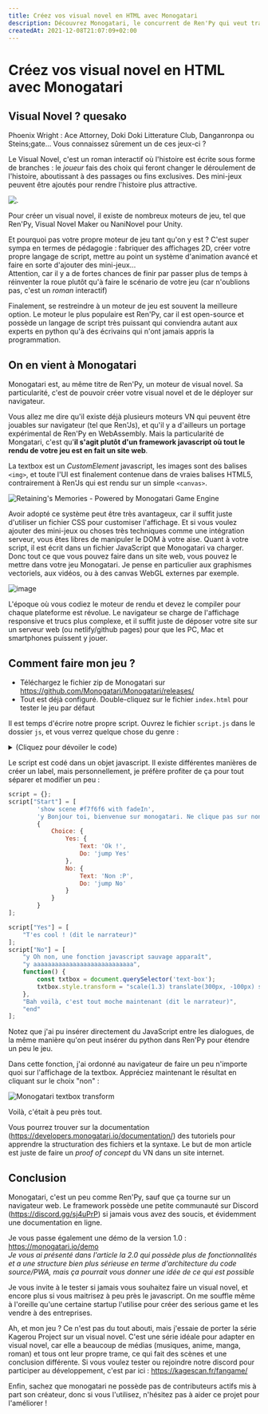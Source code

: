 ```yaml
---
title: Créez vos visual novel en HTML avec Monogatari
description: Découvrez Monogatari, le concurrent de Ren'Py qui veut transformer votre visual novel en site web !
createdAt: 2021-12-08T21:07:09+02:00
---
```


# Créez vos visual novel en HTML avec Monogatari

## Visual Novel ? quesako

Phoenix Wright : Ace Attorney, Doki Doki Litterature Club, Danganronpa ou Steins;gate... Vous connaissez sûrement un de ces jeux-ci ?

Le Visual Novel, c'est un roman interactif où l'histoire est écrite sous forme de branches : le *joueur* fais des choix qui feront changer le déroulement de l'histoire, aboutissant à des passages ou fins exclusives.
Des mini-jeux peuvent être ajoutés pour rendre l'histoire plus attractive.

![.](https://upload.wikimedia.org/wikipedia/commons/thumb/3/3a/Wikipe-tan_Visual_Novel_School_French_%28Ren%27Py%29.png/555px-Wikipe-tan_Visual_Novel_School_French_%28Ren%27Py%29.png)

Pour créer un visual novel, il existe de nombreux moteurs de jeu, tel que Ren'Py, Visual Novel Maker ou NaniNovel pour Unity.

Et pourquoi pas votre propre moteur de jeu tant qu'on y est ? C'est super sympa en termes de pédagogie : fabriquer des affichages 2D, créer votre propre langage de script, mettre au point un système d'animation avancé et faire en sorte d'ajouter des mini-jeux...  
Attention, car il y a de fortes chances de finir par passer plus de temps à réinventer la roue plutôt qu'à faire le scénario de votre jeu (car n'oublions pas, c'est un *roman* interactif)

Finalement, se restreindre à un moteur de jeu est souvent la meilleure option. Le moteur le plus populaire est Ren'Py, car il est open-source et possède un langage de script très puissant qui conviendra autant aux experts en python qu'à des écrivains qui n'ont jamais appris la programmation.

## On en vient à Monogatari

Monogatari est, au même titre de Ren'Py, un moteur de visual novel. Sa particularité, c'est de pouvoir créer votre visual novel et de le déployer sur navigateur.

Vous allez me dire qu'il existe déjà plusieurs moteurs VN qui peuvent être jouables sur navigateur (tel que Ren'Js), et qu'il y a d'ailleurs un portage expérimental de Ren'Py en WebAssembly. Mais la particularité de Mongatari, c'est qu'**il s'agit plutôt d'un framework javascript où tout le rendu de votre jeu est en fait un site web**. 

La textbox est un *CustomElement* javascript, les images sont des balises `<img>`, et toute l'UI est finalement contenue dans de vraies balises HTML5, contrairement à Ren'Js qui est rendu sur un simple `<canvas>`.

![Retaining's Memories - Powered by Monogatari Game Engine](https://user-images.githubusercontent.com/28659185/145273761-f549bb86-ebca-4cad-8e36-0457785505e2.png)

Avoir adopté ce système peut être très avantageux, car il suffit juste d'utiliser un fichier CSS pour customiser l'affichage. Et si vous voulez ajouter des mini-jeux ou choses très techniques comme une intégration serveur, vous êtes libres de manipuler le DOM à votre aise. Quant à votre script, il est écrit dans un fichier JavaScript que Monogatari va charger. Donc tout ce que vous pouvez faire dans un site web, vous pouvez le mettre dans votre jeu Monogatari. 
Je pense en particulier aux graphismes vectoriels, aux vidéos, ou à des canvas WebGL externes par exemple.

![image](https://user-images.githubusercontent.com/28659185/145275617-3e110942-d969-4f54-bbe4-03f38270d488.png)

L'époque où vous codiez le moteur de rendu et devez le compiler pour chaque plateforme est révolue. Le navigateur se charge de l'affichage responsive et trucs plus complexe, et il suffit juste de déposer votre site sur un serveur web (ou netlify/github pages) pour que les PC, Mac et smartphones puissent y jouer. 

## Comment faire mon jeu ?

* Téléchargez le fichier zip de Monogatari sur https://github.com/Monogatari/Monogatari/releases/
* Tout est déjà configuré. Double-cliquez sur le fichier `index.html` pour tester le jeu par défaut

Il est temps d'écrire notre propre script. Ouvrez le fichier `script.js` dans le dossier `js`, et vous verrez quelque chose du genre : 

<details>
<summary> (Cliquez pour dévoiler le code) </summary>

```js
monogatari.script ({
	// The game starts here.
	'Start': [
		'show scene #f7f6f6 with fadeIn',
		'show notification Welcome',
		{
			'Input': {
				'Text': 'What is your name?',
				'Validation': (input) => input.trim().length > 0,
				'Save': function (input) {
					this.storage ({player: {name: input}});
					return true;
				},
				'Revert': function () {
					this.storage ({player: {name: ''}});
				},
				'Warning': 'You must enter a name!'
			}
		},
		'y Hi {{player.name}} Welcome to Monogatari!',
		{
			'Choice': {
				'Dialog': 'y Have you already read some documentation?',
				'Yes': {
					'Text': 'Yes',
					'Do': 'jump Yes'
				},
				'No': {
					'Text': 'No',
					'Do': 'jump No'
				}
			}
		}
	],
	'Yes': [
		'y Thats awesome!',
		'y Then you are ready to go ahead and create an amazing Game!',
		'y I can’t wait to see what story you’ll tell!',
		'end'
	],
	'No': [
		'y You can do it now.',
		'show message Help',
		'y Go ahead and create an amazing Game!',
		'y I can’t wait to see what story you’ll tell!',
		'end'
	]
});
```

</details>


Le script est codé dans un objet javascript. Il existe différentes manières de créer un label, mais personnellement, je préfère profiter de ça pour tout séparer et modifier un peu : 

```js
script = {};
script["Start"] = [
		'show scene #f7f6f6 with fadeIn',
		'y Bonjour toi, bienvenue sur monogatari. Ne clique pas sur non.',
		{
			Choice: {
				Yes: {
					Text: 'Ok !',
					Do: 'jump Yes'
				},
				No: {
					Text: 'Non :P',
					Do: 'jump No'
				}
			}
		}
];
```
```js
script["Yes"] = [
	"T'es cool ! (dit le narrateur)"
];
script["No"] = [
	"y Oh non, une fonction javascript sauvage apparaît",
	"y aaaaaaaaaaaaaaaaaaaaaaaaaaaa",
	function() {
		const txtbox = document.querySelector('text-box');
		txtbox.style.transform = "scale(1.3) translate(300px, -100px) skew(53deg, -14deg)";
	},
	"Bah voilà, c'est tout moche maintenant (dit le narrateur)",
	"end"
];
```

Notez que j'ai pu insérer directement du JavaScript entre les dialogues, de la même manière qu'on peut insérer du python dans Ren'Py pour étendre un peu le jeu.

Dans cette fonction, j'ai ordonné au navigateur de faire un peu n'importe quoi sur l'affichage de la textbox. Appréciez maintenant le résultat en cliquant sur le choix "non" :

![Monogatari textbox transform](https://user-images.githubusercontent.com/28659185/145269841-fb8209bd-0c39-41f5-8ccd-deb86a3617d9.png)

Voilà, c'était à peu près tout.

Vous pourrez trouver sur la documentation (https://developers.monogatari.io/documentation/) des tutoriels pour apprendre la structuration des fichiers et la syntaxe. Le but de mon article est juste de faire un *proof of concept* du VN dans un site internet.

## Conclusion

Monogatari, c'est un peu comme Ren'Py, sauf que ça tourne sur un navigateur web. Le framework possède une petite communauté sur Discord (https://discord.gg/sj4uPrP) si jamais vous avez des soucis, et évidemment une documentation en ligne.

Je vous passe également une démo de la version 1.0 : https://monogatari.io/demo  
*Je vous ai présenté dans l'article la 2.0 qui possède plus de fonctionnalités et a une structure bien plus sérieuse en terme d'architecture du code source/PWA, mais ça pourrait vous donner une idée de ce qui est possible*  

Je vous invite à le tester si jamais vous souhaitez faire un visual novel, et encore plus si vous maitrisez à peu près le javascript. On me souffle même à l'oreille qu'une certaine startup l'utilise pour créer des serious game et les vendre à des entreprises.

Ah, et mon jeu ? Ce n'est pas du tout abouti, mais j'essaie de porter la série Kagerou Project sur un visual novel. C'est une série idéale pour adapter en visual novel, car elle a beaucoup de médias (musiques, anime, manga, roman) et tous ont leur propre trame, ce qui fait des scènes et une conclusion différente.
Si vous voulez tester ou rejoindre notre discord pour participer au développement, c'est par ici : https://kagescan.fr/fangame/

Enfin, sachez que monogatari ne possède pas de contributeurs actifs mis à part son créateur, donc si vous l'utilisez, n'hésitez pas à aider ce projet pour l'améliorer !
